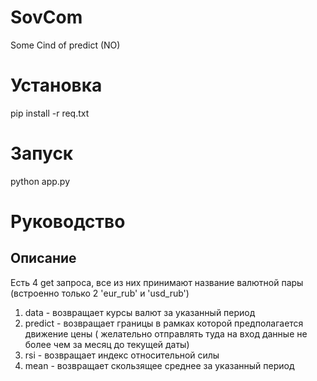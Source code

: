 # SovCom
Some Cind of predict (NO)


# Установка
pip install -r req.txt

# Запуск
python app.py

# Руководство
## Описание
Есть 4 get запроса, все из них принимают название валютной пары (встроенно только 2 'eur_rub' и 'usd_rub') 
1. data - возвращает курсы валют за указанный период
2. predict - возвращает границы в рамках которой предполагается движение цены ( желательно отправлять туда на вход данные не более чем за месяц до текущей даты)
3. rsi - возвращает индекс относительной силы
4. mean - возвращает скользящее среднее за указанный период
